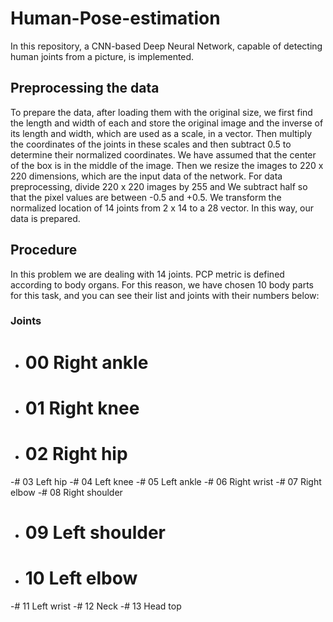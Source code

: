 # Human-Pose-estimation
In this repository, a CNN-based Deep Neural Network, capable of detecting human joints from a picture, is implemented.
## Preprocessing the data 
To prepare the data, after loading them with the original size, we first find the length and width of each and store the original image and the inverse of its length and width, which are used as a scale, in a vector. Then multiply the coordinates of the joints in these scales and then subtract 0.5 to determine their normalized coordinates. We have assumed that the center of the box is in the middle of the image.  Then we resize the images to 220 x 220 dimensions, which are the input data of the network. For data preprocessing, divide 220 x 220 images by 255 and We subtract half so that the pixel values are between -0.5 and +0.5. We transform the normalized location of 14 joints from 2 x 14 to a 28 vector. In this way, our data is prepared.

## Procedure
In this problem we are dealing with 14 joints. PCP metric is defined according to body organs. For this reason, we have chosen 10 body parts for this task, and you can see their list and joints with their numbers below:
### Joints 
- # 00 Right ankle 
- # 01 Right knee 
- # 02 Right hip 
-# 03 Left hip 
-# 04 Left knee 
-# 05 Left ankle 
-# 06 Right wrist
-# 07 Right elbow 
-# 08 Right shoulder 
- # 09 Left shoulder 
- # 10 Left elbow 
-# 11 Left wrist 
-# 12 Neck
-# 13 Head top
